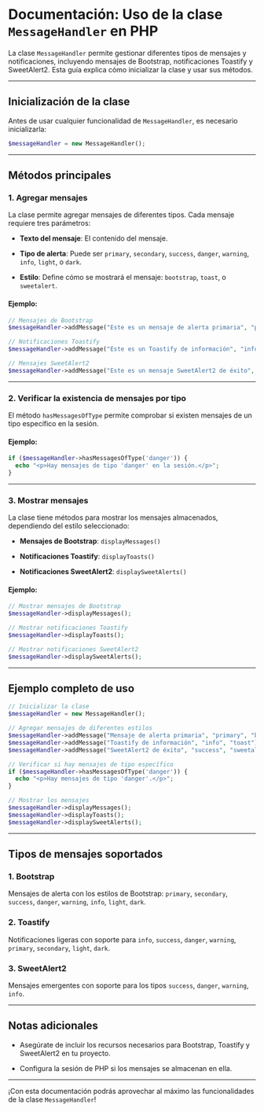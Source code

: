 # Documentación: Uso de la clase `MessageHandler` en PHP

La clase `MessageHandler` permite gestionar diferentes tipos de mensajes y notificaciones, incluyendo mensajes de Bootstrap, notificaciones Toastify y SweetAlert2. Esta guía explica cómo inicializar la clase y usar sus métodos.

---

## Inicialización de la clase

Antes de usar cualquier funcionalidad de `MessageHandler`, es necesario inicializarla:

```php
$messageHandler = new MessageHandler();
```

---

## Métodos principales

### 1. **Agregar mensajes**

La clase permite agregar mensajes de diferentes tipos. Cada mensaje requiere tres parámetros:

- **Texto del mensaje**: El contenido del mensaje.
    
- **Tipo de alerta**: Puede ser `primary`, `secondary`, `success`, `danger`, `warning`, `info`, `light`, o `dark`.
    
- **Estilo**: Define cómo se mostrará el mensaje: `bootstrap`, `toast`, o `sweetalert`.
    

#### Ejemplo:

```php
// Mensajes de Bootstrap
$messageHandler->addMessage("Este es un mensaje de alerta primaria", "primary", "bs");

// Notificaciones Toastify
$messageHandler->addMessage("Este es un Toastify de información", "info", "tf");

// Mensajes SweetAlert2
$messageHandler->addMessage("Este es un mensaje SweetAlert2 de éxito", "success", "sa");
```

---

### 2. **Verificar la existencia de mensajes por tipo**

El método `hasMessagesOfType` permite comprobar si existen mensajes de un tipo específico en la sesión.

#### Ejemplo:

```php
if ($messageHandler->hasMessagesOfType('danger')) {
  echo "<p>Hay mensajes de tipo 'danger' en la sesión.</p>";
}
```

---

### 3. **Mostrar mensajes**

La clase tiene métodos para mostrar los mensajes almacenados, dependiendo del estilo seleccionado:

- **Mensajes de Bootstrap**: `displayMessages()`
    
- **Notificaciones Toastify**: `displayToasts()`
    
- **Notificaciones SweetAlert2**: `displaySweetAlerts()`
    

#### Ejemplo:

```php
// Mostrar mensajes de Bootstrap
$messageHandler->displayMessages();

// Mostrar notificaciones Toastify
$messageHandler->displayToasts();

// Mostrar notificaciones SweetAlert2
$messageHandler->displaySweetAlerts();
```

---

## Ejemplo completo de uso

```php
// Inicializar la clase
$messageHandler = new MessageHandler();

// Agregar mensajes de diferentes estilos
$messageHandler->addMessage("Mensaje de alerta primaria", "primary", "bootstrap");
$messageHandler->addMessage("Toastify de información", "info", "toast");
$messageHandler->addMessage("SweetAlert2 de éxito", "success", "sweetalert");

// Verificar si hay mensajes de tipo específico
if ($messageHandler->hasMessagesOfType('danger')) {
  echo "<p>Hay mensajes de tipo 'danger'.</p>";
}

// Mostrar los mensajes
$messageHandler->displayMessages();
$messageHandler->displayToasts();
$messageHandler->displaySweetAlerts();
```

---

## Tipos de mensajes soportados

### 1. **Bootstrap**

Mensajes de alerta con los estilos de Bootstrap: `primary`, `secondary`, `success`, `danger`, `warning`, `info`, `light`, `dark`.

### 2. **Toastify**

Notificaciones ligeras con soporte para `info`, `success`, `danger`, `warning`, `primary`, `secondary`, `light`, `dark`.

### 3. **SweetAlert2**

Mensajes emergentes con soporte para los tipos `success`, `danger`, `warning`, `info`.

---

## Notas adicionales

- Asegúrate de incluir los recursos necesarios para Bootstrap, Toastify y SweetAlert2 en tu proyecto.
    
- Configura la sesión de PHP si los mensajes se almacenan en ella.
    

---

¡Con esta documentación podrás aprovechar al máximo las funcionalidades de la clase `MessageHandler`!